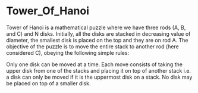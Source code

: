 # Tower_Of_Hanoi
Tower of Hanoi is a mathematical puzzle where we have three rods (A, B, and C) and N disks. Initially, all the disks are stacked in decreasing value of diameter, the smallest disk is placed on the top and they are on rod A. The objective of the puzzle is to move the entire stack to another rod (here considered C), obeying the following simple rules: 

Only one disk can be moved at a time.
Each move consists of taking the upper disk from one of the stacks and placing it on top of another stack i.e. a disk can only be moved if it is the uppermost disk on a stack.
No disk may be placed on top of a smaller disk.

